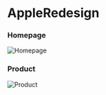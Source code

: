 # AppleRedesign

### Homepage
![Homepage](https://github.com/Kanaksahu/AppleRedesign/blob/main/Demo/homepage.gif)

### Product
![Product](https://github.com/Kanaksahu/AppleRedesign/blob/main/Demo/product.gif)
